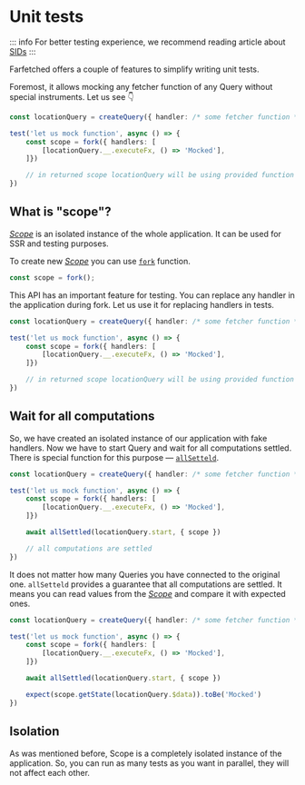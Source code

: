 # Unit tests

::: info
For better testing experience, we recommend reading article about [SIDs](/recipes/sids)
:::

Farfetched offers a couple of features to simplify writing unit tests.

Foremost, it allows mocking any fetcher function of any Query without special instruments. Let us see 👇

```ts
const locationQuery = createQuery({ handler: /* some fetcher function */ })

test('let us mock function', async () => {
    const scope = fork({ handlers: [
        [locationQuery.__.executeFx, () => 'Mocked'],
    ]})

    // in returned scope locationQuery will be using provided function as a handler
})
```

## What is "scope"?

[_Scope_](https://effector.dev/docs/api/effector/scope) is an isolated instance of the whole application. It can be used for SSR and testing purposes.

To create new [_Scope_](https://effector.dev/docs/api/effector/scope) you can use [`fork`](https://effector.dev/docs/api/effector/fork) function.

```ts
const scope = fork();
```

This API has an important feature for testing. You can replace any handler in the application during fork. Let us use it for replacing handlers in tests.

```ts
const locationQuery = createQuery({ handler: /* some fetcher function */ })

test('let us mock function', async () => {
    const scope = fork({ handlers: [
        [locationQuery.__.executeFx, () => 'Mocked'],
    ]})

    // in returned scope locationQuery will be using provided function as a handler
})
```

## Wait for all computations

So, we have created an isolated instance of our application with fake handlers. Now we have to start Query and wait for all computations settled. There is special function for this purpose — [`allSetteld`](https://effector.dev/docs/api/effector/allSettled).

```ts
const locationQuery = createQuery({ handler: /* some fetcher function */ })

test('let us mock function', async () => {
    const scope = fork({ handlers: [
        [locationQuery.__.executeFx, () => 'Mocked'],
    ]})

    await allSettled(locationQuery.start, { scope })

    // all computations are settled
})
```

It does not matter how many Queries you have connected to the original one. `allSetteld` provides a guarantee that all computations are settled. It means you can read values from the [_Scope_](https://effector.dev/docs/api/effector/scope) and compare it with expected ones.

```ts
const locationQuery = createQuery({ handler: /* some fetcher function */ })

test('let us mock function', async () => {
    const scope = fork({ handlers: [
        [locationQuery.__.executeFx, () => 'Mocked'],
    ]})

    await allSettled(locationQuery.start, { scope })

    expect(scope.getState(locationQuery.$data)).toBe('Mocked')
})
```

## Isolation

As was mentioned before, Scope is a completely isolated instance of the application. So, you can run as many tests as you want in parallel, they will not affect each other.
